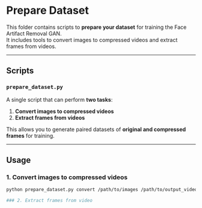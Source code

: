 # Prepare Dataset

This folder contains scripts to **prepare your dataset** for training the Face Artifact Removal GAN.  
It includes tools to convert images to compressed videos and extract frames from videos.

---

## Scripts

### `prepare_dataset.py`

A single script that can perform **two tasks**:

1. **Convert images to compressed videos**
2. **Extract frames from videos**

This allows you to generate paired datasets of **original and compressed frames** for training.

---

## Usage

### 1. Convert images to compressed videos

```bash
python prepare_dataset.py convert /path/to/images /path/to/output_videos --bitrate 500k --verbose

### 2. Extract frames from video
